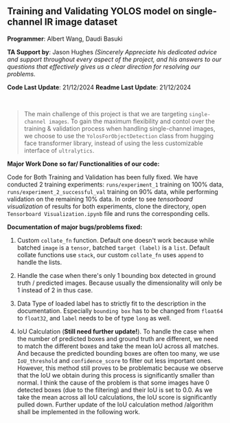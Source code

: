 ## Training and Validating YOLOS model on single-channel IR image dataset

**Programmer**: Albert Wang, Daudi Basuki

**TA Support by**: Jason Hughes *(Sincerely Appreciate his dedicated advice and support throughout every aspect of the project, and his answers to our questions that effectively gives us a clear direction for resolving our problems.*

**Code Last Update**: 21/12/2024
**Readme Last Update**: 21/12/2024

<br>

> The main challenge of this project is that we are targeting `single-channel images`. To gain the maximum flexibility and contol over the training & validation process when handling single-channel images, we choose to use the `YolosForObjectDetection` class from hugging face transformer library, instead of using the less customizable interface of `ultralytics`.  

**Major Work Done so far/ Functionalities of our code:**

Code for Both Training and Validation has been fully fixed. We have conducted 2 training experiments: `runs/experiment_1` training on 100% data, `runs/experiment_2_successful_val` training on 90% data, while performing validation on the remaining 10% data. In order to see *tensorboard visualization* of results for both experiments, clone the directory, open `Tensorboard Visualization.ipynb` file and runs the corresponding cells.

**Documentation of major bugs/problems fixed:**

1. Custom `collate_fn` function. Default one doesn't work because while batched `image` is a `tensor`, batched `target (label)` is a `list`. Default collate functions use `stack`, our custom `collate_fn` uses `append` to handle the lists.

2. Handle the case when there's only 1 bounding box detected in ground truth / predicted images. Because usually the dimensionality will only be 1 instead of 2 in thus case.

3. Data Type of loaded label has to strictly fit to the description in the documentation. Especially `bounding box` has to be changed from `float64` to `float32`, and `label` needs to be of type `long` as well.

4. IoU Calculation (**Still need further update!**). To handle the case when the number of predicted boxes and ground truth are different, we need to match the different boxes and take the mean IoU across all matches. And because the predicted bounding boxes are often too many, we use `IoU_threshold` and `confidence_score` to filter out less important ones. However, this method still proves to be problematic because we observe that the IoU we obtain during this process is significantly smaller than normal. I think the cause of the problem is that some images have 0 detected boxes (due to the filtering) and their IoU is set to 0.0. As we take the mean across all IoU calculations, the IoU score is significantly pulled down. Further update of the IoU calculation method /algorithm shall be implemented in the following work.  
